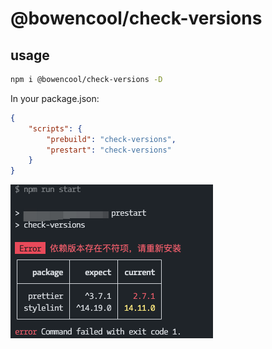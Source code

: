# @bowencool/check-versions

## usage
``` bash
npm i @bowencool/check-versions -D
```
In your package.json:
``` json
{
	"scripts": {
		"prebuild": "check-versions",
		"prestart": "check-versions"
	}
}
```

![screenshot](https://raw.githubusercontent.com/bowencool/checkversion/master/screenshot.png)